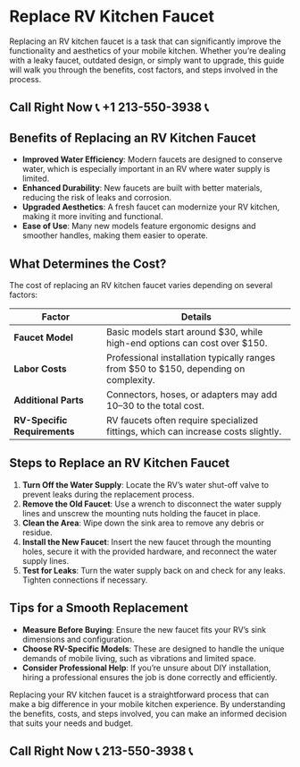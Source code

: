 # Replace RV Kitchen Faucet

Replacing an RV kitchen faucet is a task that can significantly improve the functionality and aesthetics of your mobile kitchen. Whether you’re dealing with a leaky faucet, outdated design, or simply want to upgrade, this guide will walk you through the benefits, cost factors, and steps involved in the process.

## Call Right Now 📞 +1 213-550-3938 📞

## Benefits of Replacing an RV Kitchen Faucet

- **Improved Water Efficiency**: Modern faucets are designed to conserve water, which is especially important in an RV where water supply is limited.  
- **Enhanced Durability**: New faucets are built with better materials, reducing the risk of leaks and corrosion.  
- **Upgraded Aesthetics**: A fresh faucet can modernize your RV kitchen, making it more inviting and functional.  
- **Ease of Use**: Many new models feature ergonomic designs and smoother handles, making them easier to operate.  

## What Determines the Cost?

The cost of replacing an RV kitchen faucet varies depending on several factors:  

| **Factor**               | **Details**                                                                 |  
|--------------------------|-----------------------------------------------------------------------------|  
| **Faucet Model**          | Basic models start around $30, while high-end options can cost over $150.  |  
| **Labor Costs**           | Professional installation typically ranges from $50 to $150, depending on complexity. |  
| **Additional Parts**      | Connectors, hoses, or adapters may add $10–$30 to the total cost.         |  
| **RV-Specific Requirements** | RV faucets often require specialized fittings, which can increase costs slightly. |  

## Steps to Replace an RV Kitchen Faucet  

1. **Turn Off the Water Supply**: Locate the RV’s water shut-off valve to prevent leaks during the replacement process.  
2. **Remove the Old Faucet**: Use a wrench to disconnect the water supply lines and unscrew the mounting nuts holding the faucet in place.  
3. **Clean the Area**: Wipe down the sink area to remove any debris or residue.  
4. **Install the New Faucet**: Insert the new faucet through the mounting holes, secure it with the provided hardware, and reconnect the water supply lines.  
5. **Test for Leaks**: Turn the water supply back on and check for any leaks. Tighten connections if necessary.  

## Tips for a Smooth Replacement  

- **Measure Before Buying**: Ensure the new faucet fits your RV’s sink dimensions and configuration.  
- **Choose RV-Specific Models**: These are designed to handle the unique demands of mobile living, such as vibrations and limited space.  
- **Consider Professional Help**: If you’re unsure about DIY installation, hiring a professional ensures the job is done correctly and efficiently.  

Replacing your RV kitchen faucet is a straightforward process that can make a big difference in your mobile kitchen experience. By understanding the benefits, costs, and steps involved, you can make an informed decision that suits your needs and budget.
## Call Right Now 📞 213-550-3938 📞